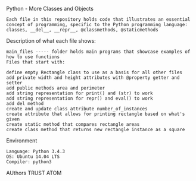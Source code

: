 Python - More Classes and Objects

    Each file in this repository holds code that illustrates an essential concept of programming, specific to the Python programming language: classes, __del__, __repr__, @classmethods, @staticmethods

Description of what each file shows:

    main_files ----- folder holds main programs that showcase examples of how to use functions
    Files that start with:

    define empty Rectangle class to use as a basis for all other files
    add private width and height attributes with @property getter and setter
    add public methods area and perimeter
    add string representation for print() and (str) to work
    add string representation for repr() and eval() to work
    add del method
    create and update class attribute number_of_instances
    create attribute that allows for printing rectangle based on what's given
    create static method that compares rectangle areas
    create class method that returns new rectangle instance as a square

Environment

    Language: Python 3.4.3
    OS: Ubuntu 14.04 LTS
    Compiler: python3


AUthors
TRUST ATOM
